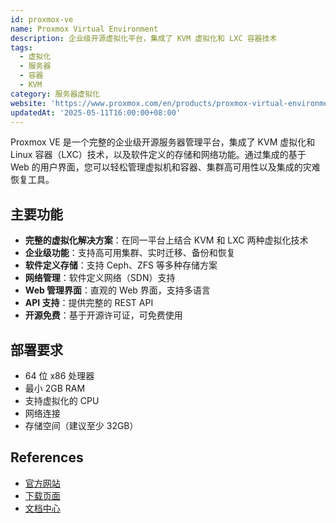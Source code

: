 ```yaml
---
id: proxmox-ve
name: Proxmox Virtual Environment
description: 企业级开源虚拟化平台，集成了 KVM 虚拟化和 LXC 容器技术
tags:
  - 虚拟化
  - 服务器
  - 容器
  - KVM
category: 服务器虚拟化
website: 'https://www.proxmox.com/en/products/proxmox-virtual-environment/overview'
updatedAt: '2025-05-11T16:00:00+08:00'
---
```


Proxmox VE 是一个完整的企业级开源服务器管理平台，集成了 KVM 虚拟化和 Linux 容器（LXC）技术，以及软件定义的存储和网络功能。通过集成的基于 Web 的用户界面，您可以轻松管理虚拟机和容器、集群高可用性以及集成的灾难恢复工具。

## 主要功能

- **完整的虚拟化解决方案**：在同一平台上结合 KVM 和 LXC 两种虚拟化技术
- **企业级功能**：支持高可用集群、实时迁移、备份和恢复
- **软件定义存储**：支持 Ceph、ZFS 等多种存储方案
- **网络管理**：软件定义网络（SDN）支持
- **Web 管理界面**：直观的 Web 界面，支持多语言
- **API 支持**：提供完整的 REST API
- **开源免费**：基于开源许可证，可免费使用

## 部署要求

- 64 位 x86 处理器
- 最小 2GB RAM
- 支持虚拟化的 CPU
- 网络连接
- 存储空间（建议至少 32GB）

## References
- [官方网站](https://www.proxmox.com/en/products/proxmox-virtual-environment/overview)
- [下载页面](https://www.proxmox.com/en/downloads)
- [文档中心](https://pve.proxmox.com/wiki/Main_Page) 
